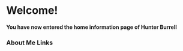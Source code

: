 # Welcome!
**You have now entered the home information page of Hunter Burrell**


### About Me Links
